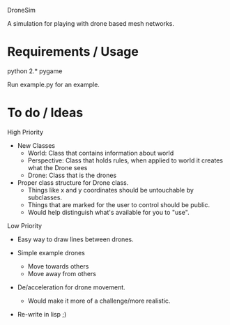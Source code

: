 DroneSim

A simulation for playing with drone based mesh networks. 

Requirements / Usage
===

python 2.*
pygame

Run example.py for an example.

To do / Ideas
===
High Priority
* New Classes
    - World: Class that contains information about world
    - Perspective: Class that holds rules, when applied to world it creates what the Drone sees
    - Drone: Class that is the drones
* Proper class structure for Drone class.
   - Things like x and y coordinates should be untouchable by subclasses.
   - Things that are marked for the user to control should be public.
   - Would help distinguish what's available for you to "use".

Low Priority
* Easy way to draw lines between drones.
* Simple example drones
    - Move towards others
    - Move away from others
* De/acceleration for drone movement.
    - Would make it more of a challenge/more realistic.

* Re-write in lisp ;)
